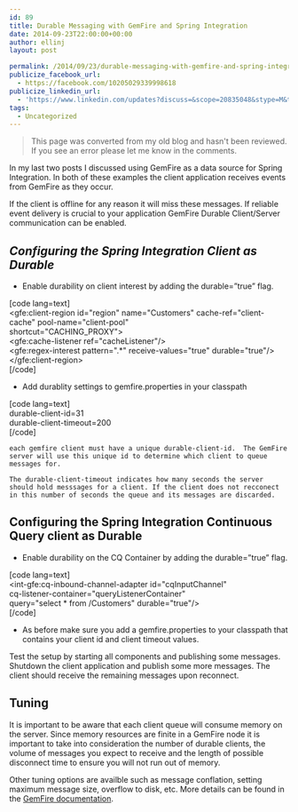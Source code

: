 ```yaml
---
id: 89
title: Durable Messaging with GemFire and Spring Integration
date: 2014-09-23T22:00:00+00:00
author: ellinj
layout: post

permalink: /2014/09/23/durable-messaging-with-gemfire-and-spring-integration/
publicize_facebook_url:
  - https://facebook.com/10205029339998618
publicize_linkedin_url:
  - 'https://www.linkedin.com/updates?discuss=&scope=20835048&stype=M&topic=5920368508364939264&type=U&a=0MaS'
tags:
  - Uncategorized
---
```



>This page was converted from my old blog and hasn't been reviewed. If you see an error please let me know in the comments.


In my last two posts I discussed using GemFire as a data source for Spring Integration. In both of these examples the client application receives events from GemFire as they occur.

If the client is offline for any reason it will miss these messages. If reliable event delivery is crucial to your application GemFire Durable Client/Server communication can be enabled.

## _Configuring the Spring Integration Client as Durable_

  * Enable durability on client interest by adding the durable=&#8221;true&#8221; flag.

[code lang=text]  
<gfe:client-region id="region" name="Customers" cache-ref="client-cache" pool-name="client-pool"  
shortcut="CACHING_PROXY">  
<gfe:cache-listener ref="cacheListener"/>  
<gfe:regex-interest pattern=".*" receive-values="true" durable="true"/>  
</gfe:client-region>  
[/code]

  * Add durablity settings to gemfire.properties in your classpath

[code lang=text]  
durable-client-id=31  
durable-client-timeout=200  
[/code]

    each gemfire client must have a unique durable-client-id.  The GemFire server will use this unique id to determine which client to queue messages for.
    
    The durable-client-timeout indicates how many seconds the server should hold messsages for a client. If the client does not recconect in this number of seconds the queue and its messages are discarded.
    

## Configuring the Spring Integration Continuous Query client as Durable

  * Enable durability on the CQ Container by adding the durable=&#8221;true&#8221; flag.

[code lang=text]  
<int-gfe:cq-inbound-channel-adapter id="cqInputChannel"  
cq-listener-container="queryListenerContainer"  
query="select * from /Customers" durable="true"/>  
[/code]

  * As before make sure you add a gemfire.properties to your classpath that contains your client id and client timeout values. 

Test the setup by starting all components and publishing some messages. Shutdown the client application and publish some more messages. The client should receive the remaining messages upon reconnect.

## Tuning

It is important to be aware that each client queue will consume memory on the server. Since memory resources are finite in a GemFire node it is important to take into consideration the number of durable clients, the volume of messages you expect to receive and the length of possible disconnect time to ensure you will not run out of memory.

Other tuning options are availble such as message conflation, setting maximum message size, overflow to disk, etc. More details can be found in the [GemFire documentation](http://pubs.vmware.com/vfabric5/index.jsp#events/conflate_server_subscription_queue.html).